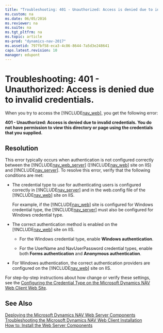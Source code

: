 ```yaml
---
title: "Troubleshooting: 401 - Unauthorized: Access is denied due to invalid credentials."
ms.custom: na
ms.date: 06/05/2016
ms.reviewer: na
ms.suite: na
ms.tgt_pltfrm: na
ms.topic: article
ms-prod: "dynamics-nav-2017"
ms.assetid: 797fbf58-eca3-4c86-8644-7a5d3e248641
caps.latest.revision: 10
manager: edupont
---
```

# Troubleshooting: 401 - Unauthorized: Access is denied due to invalid credentials.
When you try to access the [!INCLUDE[nav_web](includes/nav_web_md.md)], you get the following error:  
  
 **401 - Unauthorized: Access is denied due to invalid credentials. You do not have permission to view this directory or page using the credentials that you supplied.**  
  
## Resolution  
 This error typically occurs when authentication is not configured correctly between the [!INCLUDE[nav_web_server](includes/nav_web_server_md.md)] \([!INCLUDE[nav_web](includes/nav_web_md.md)] site on IIS\) and [!INCLUDE[nav_server](includes/nav_server_md.md)]. To resolve this error, verify that the following conditions are met:  
  
-   The credential type to use for authenticating users is configured correctly in [!INCLUDE[nav_server](includes/nav_server_md.md)] and in the web.config file of the [!INCLUDE[nav_web](includes/nav_web_md.md)] site on IIS.  
  
     For example, if the [!INCLUDE[nav_web](includes/nav_web_md.md)] site is configured for Windows credential type, the [!INCLUDE[nav_server](includes/nav_server_md.md)] must also be configured for Windows credential type.  
  
-   The correct authentication method is enabled on the [!INCLUDE[nav_web](includes/nav_web_md.md)] site on IIS.  
  
    -   For the Windows credential type, enable **Windows authentication**.  
  
    -   For the UserName and NavUserPassword credential types, enable both **Forms authentication** and **Anonymous authentication**.  
  
-   For Windows authentication, the correct authentication providers are configured on the [!INCLUDE[nav_web](includes/nav_web_md.md)] site on IIS.  
  
 For step-by-step instructions about how change or verify these settings, see the [Configuring the Credential Type on the Microsoft Dynamics NAV Web Client Web Site](How%20to:%20Configure%20Authentication%20of%20Microsoft%20Dynamics%20NAV%20Web%20Client%20Users.md#WebClient).  
  
## See Also  
 [Deploying the Microsoft Dynamics NAV Web Server Components](Deploying-the-Microsoft-Dynamics-NAV-Web-Server-Components.md)   
 [Troubleshooting the Microsoft Dynamics NAV Web Client Installation](Troubleshooting-the-Microsoft-Dynamics-NAV-Web-Client-Installation.md)   
 [How to: Install the Web Server Components](How%20to:%20Install%20the%20Web%20Server%20Components.md)